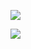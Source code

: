 [![](https://github-readme-stats.vercel.app/api?username=HenryWJL)](https://github.com/HenryWJL/github-readme-stats)

[![](https://github-readme-stats.vercel.app/api/top-langs/?username=HenryWJL)](https://github.com/HenryWJL/github-readme-stats)

